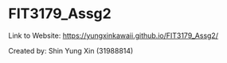 # FIT3179_Assg2
Link to Website: https://yungxinkawaii.github.io/FIT3179_Assg2/

Created by: Shin Yung Xin (31988814)

